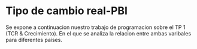 # Tipo de cambio real-PBI

Se expone a continuacion nuestro trabajo de programacion sobre el TP 1 (TCR & Crecimiento). En el que se analiza la relacion entre ambas varibales para diferentes paises.
